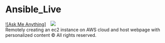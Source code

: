 # Ansible_Live
<a href="mailto:aditya_ag2301@yahoo.in"> ![Ask Me Anything]</a>&emsp;<a href="https://github.com/boudhayan-dev/Automatic-Waste-Segregator/tree/v.01"><img src="https://img.shields.io/badge/Version-0.1-brightgreen.svg?longCache=true&style=for-the-badge"></a>
<br>
Remotely creating an ec2 instance on AWS cloud and host webpage with personalized content
© All rights reserved.
